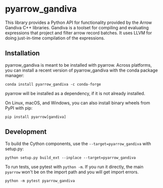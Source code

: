 <!---
  Licensed to the Apache Software Foundation (ASF) under one
  or more contributor license agreements.  See the NOTICE file
  distributed with this work for additional information
  regarding copyright ownership.  The ASF licenses this file
  to you under the Apache License, Version 2.0 (the
  "License"); you may not use this file except in compliance
  with the License.  You may obtain a copy of the License at

    http://www.apache.org/licenses/LICENSE-2.0

  Unless required by applicable law or agreed to in writing,
  software distributed under the License is distributed on an
  "AS IS" BASIS, WITHOUT WARRANTIES OR CONDITIONS OF ANY
  KIND, either express or implied.  See the License for the
  specific language governing permissions and limitations
  under the License.
-->

# pyarrow_gandiva

This library provides a Python API for functionality provided by the Arrow
Gandiva C++ libraries. Gandiva is a toolset for compiling and evaluating
expressions that project and filter arrow record batches. It uses LLVM for doing
just-in-time compilation of the expressions.

## Installation

pyarrow_gandiva is meant to be installed with pyarrow. Across platforms, you can
install a recent version of pyarrow_gandiva with the conda package manager:

```shell
conda install pyarrow_gandiva -c conda-forge
```

pyarrow will be installed as a dependency, if it is not already installed.

On Linux, macOS, and Windows, you can also install binary wheels from PyPI with
pip:

```shell
pip install pyarrow[gandiva]
```


## Development

To build the Cython components, use the `--target=pyarrow_gandiva` with
setup.py:

```shell
python setup.py build_ext --inplace --target=pyarrow_gandiva
```

To run tests, use pytest with `python -m`. If you run it directly, the main
`pyarrow` won't be on the import path and you will get import errors.

```shell
python -m pytest pyarrow_gandiva
```
